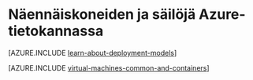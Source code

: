 <properties
    pageTitle="Näennäiskoneiden ja säilöjä | Microsoft Azure"
    description="Tässä artikkelissa kuvataan näennäiskoneiden, Docker ja Linux säilöt ja niiden käyttö ryhmien kunkin Azure-tietokannassa, mukaan lukien edut kunkin ja skenaariot, jossa kukin menetelmä toimii hyvin."
    services="virtual-machines-windows"
    documentationCenter="virtual-machines"
    authors="squillace"
    manager="timlt"
    tags="azure-resource-manager,azure-service-management"
/>


<tags
    ms.service="virtual-machines-windows"
    ms.devlang="na"
    ms.topic="article"
    ms.tgt_pltfrm="vm-windows"
    ms.workload="infrastructure"
    ms.date="08/23/2016"
    ms.author="rasquill"
/>


# <a name="virtual-machines-and-containers-in-azure"></a>Näennäiskoneiden ja säilöjä Azure-tietokannassa

[AZURE.INCLUDE [learn-about-deployment-models](../../includes/learn-about-deployment-models-both-include.md)]

[AZURE.INCLUDE [virtual-machines-common-and-containers](../../includes/virtual-machines-common-containers.md)]
